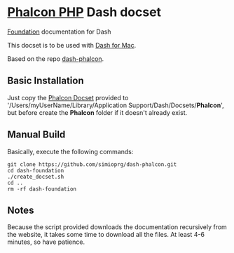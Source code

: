 # [Phalcon PHP](http://foundation.zurb.com) Dash docset

[Foundation](http://foundation.zurb.com) documentation for Dash

This docset is to be used with [Dash for Mac](http://kapeli.com/dash).

Based on the repo [dash-phalcon](https://github.com/omdevin/dash-phalcon).


## Basic Installation
Just copy the [Phalcon Docset](https://github.com/simioprg/dash-phalcon/blob/master/Phalcon.docset) provided to '/Users/myUserName/Library/Application Support/Dash/Docsets/**Phalcon**', but before create the **Phalcon** folder if it doesn't already exist.

## Manual Build

Basically, execute the following commands:

```
git clone https://github.com/simioprg/dash-phalcon.git
cd dash-foundation
./create_docset.sh
cd ..
rm -rf dash-foundation
```

## Notes

Because the script provided downloads the documentation recursively from the website,
it takes some time to download all the files. At least 4-6 minutes, so have patience.